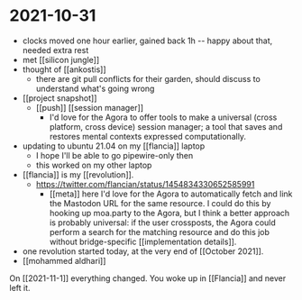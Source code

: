 # 2021-10-31

- clocks moved one hour earlier, gained back 1h -- happy about that, needed extra rest
- met [[silicon jungle]]
- thought of [[ankostis]]
  - there are git pull conflicts for their garden, should discuss to understand what's going wrong
- [[project snapshot]]
  - [[push]] [[session manager]]
    - I'd love for the Agora to offer tools to make a universal (cross platform, cross device) session manager; a tool that saves and restores mental contexts expressed computationally.
- updating to ubuntu 21.04 on my [[flancia]] laptop
  - I hope I'll be able to go pipewire-only then
  - this worked on my other laptop
- [[flancia]] is my [[revolution]].
  - https://twitter.com/flancian/status/1454834330652585991
    - [[meta]] here I'd love for the Agora to automatically fetch and link the Mastodon URL for the same resource. I could do this by hooking up moa.party to the Agora, but I think a better approach is probably universal: if the user crossposts, the Agora could perform a search for the matching resource and do this job without bridge-specific [[implementation details]].
- one revolution started today, at the very end of [[October 2021]].
- [[mohammed aldhari]]

On [[2021-11-1]] everything changed. You woke up in [[Flancia]] and never left it.